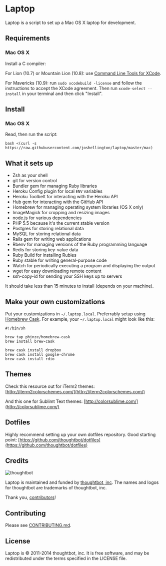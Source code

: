 Laptop
======

Laptop is a script to set up a Mac OS X laptop for development.

Requirements
------------

### Mac OS X

Install a C compiler:

For Lion (10.7) or Mountain Lion (10.8): use [Command Line Tools for
XCode](https://developer.apple.com/downloads/index.action).

For Mavericks (10.9): run `sudo xcodebuild -license` and follow the instructions
to accept the XCode agreement.  Then run `xcode-select --install` in your
terminal and then click "Install".

Install
-------

### Mac OS X

Read, then run the script:

    bash <(curl -s https://raw.githubusercontent.com/joshellington/laptop/master/mac)

What it sets up
---------------

* Zsh as your shell
* git for version control
* Bundler gem for managing Ruby libraries
* Heroku Config plugin for local `ENV` variables
* Heroku Toolbelt for interacting with the Heroku API
* Hub gem for interacting with the GitHub API
* Homebrew for managing operating system libraries (OS X only)
* ImageMagick for cropping and resizing images
* node.js for various dependencies
* PHP 5.5 because it's the current stable version
* Postgres for storing relational data
* MySQL for storing relational data
* Rails gem for writing web applications
* Rbenv for managing versions of the Ruby programming language
* Redis for storing key-value data
* Ruby Build for installing Rubies
* Ruby stable for writing general-purpose code
* Watch for periodically executing a program and displaying the output
* wget for easy downloading remote content
* ssh-copy-id for sending your SSH keys up to servers

It should take less than 15 minutes to install (depends on your machine).

Make your own customizations
----------------------------

Put your customizations in `~/.laptop.local`. Preferrably setup using [Homebrew Cask](http://caskroom.io/). For example, your
`~/.laptop.local` might look like this:

    #!/bin/sh

    brew tap phinze/homebrew-cask
    brew install brew-cask

    brew cask install dropbox
    brew cask install google-chrome
    brew cask install rdio

Themes
-------------

Check this resource out for iTerm2 themes: [http://iterm2colorschemes.com/](http://iterm2colorschemes.com/)

And this one for Sublimt Text themes: [http://colorsublime.com/](http://colorsublime.com/)

Dotfiles
--------

Highly recommend setting up your own dotfiles repository. Good starting point: [https://github.com/thoughtbot/dotfiles](https://github.com/thoughtbot/dotfiles)

Credits
-------

![thoughtbot](http://thoughtbot.com/assets/tm/logo.png)

Laptop is maintained and funded by [thoughtbot, inc](http://thoughtbot.com/community).
The names and logos for thoughtbot are trademarks of thoughtbot, inc.

Thank you, [contributors](https://github.com/thoughtbot/laptop/graphs/contributors)!

Contributing
------------

Please see [CONTRIBUTING.md](https://github.com/thoughtbot/laptop/blob/master/CONTRIBUTING.md).

License
-------

Laptop is © 2011-2014 thoughtbot, inc. It is free software, and may be
redistributed under the terms specified in the LICENSE file.
